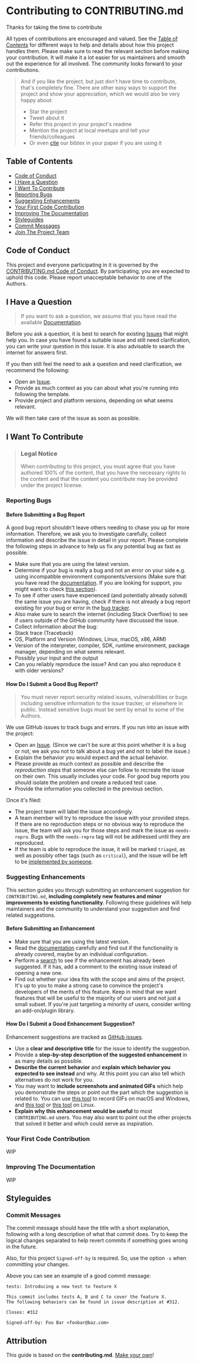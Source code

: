 # Contributing to CONTRIBUTING.md

Thanks for taking the time to contribute

All types of contributions are encouraged and valued. See the
[Table of Contents](#table-of-contents) for different ways to help and details
about how this project handles them. Please make sure to read the relevant
section before making your contribution. It will make it a lot easier for us
maintainers and smooth out the experience for all involved. The community
looks forward to your contributions. 

> And if you like the project, but just don't have time to contribute, that's
completely fine. There are other easy ways to support the project and show your
appreciation, which we would also be very happy about:
> - Star the project
> - Tweet about it
> - Refer this project in your project's readme
> - Mention the project at local meetups and tell your friends/colleagues
> - Or even [cite](README.md#cite) our bibtex in your paper if you are using it


## Table of Contents

- [Code of Conduct](#code-of-conduct)
- [I Have a Question](#i-have-a-question)
- [I Want To Contribute](#i-want-to-contribute)
- [Reporting Bugs](#reporting-bugs)
- [Suggesting Enhancements](#suggesting-enhancements)
- [Your First Code Contribution](#your-first-code-contribution)
- [Improving The Documentation](#improving-the-documentation)
- [Styleguides](#styleguides)
- [Commit Messages](#commit-messages)
- [Join The Project Team](#join-the-project-team)


## Code of Conduct

This project and everyone participating in it is governed by the
[CONTRIBUTING.md Code of Conduct](CODE_OF_CONDUCT.md). By
participating, you are expected to uphold this code. Please report unacceptable
behavior to one of the Authors.


## I Have a Question

> If you want to ask a question, we assume that you have read the available
[Documentation](https://discovery-unicamp.github.io/dasf-core/).

Before you ask a question, it is best to search for existing [Issues](/issues)
that might help you. In case you have found a suitable issue and still need
clarification, you can write your question in this issue. It is also advisable
to search the internet for answers first.

If you then still feel the need to ask a question and need clarification, we
recommend the following:

- Open an [Issue](/issues/new).
- Provide as much context as you can about what you're running into following
the template.
- Provide project and platform versions, depending on what seems relevant.

We will then take care of the issue as soon as possible.



## I Want To Contribute

> ### Legal Notice 
> When contributing to this project, you must agree that you have authored 100%
of the content, that you have the necessary rights to the content and that the
content you contribute may be provided under the project license.

### Reporting Bugs

#### Before Submitting a Bug Report

A good bug report shouldn't leave others needing to chase you up for more
information. Therefore, we ask you to investigate carefully, collect
information and describe the issue in detail in your report. Please complete
the following steps in advance to help us fix any potential bug as fast as
possible.

- Make sure that you are using the latest version.
- Determine if your bug is really a bug and not an error on your side e.g.
using incompatible environment components/versions (Make sure that you have
read the [documentation](https://discovery-unicamp.github.io/dasf-core/). If
you are looking for support, you might want to check
[this section](#i-have-a-question)).
- To see if other users have experienced (and potentially already solved) the
same issue you are having, check if there is not already a bug report existing
for your bug or error in the [bug tracker](issues?q=label%3Abug).
- Also make sure to search the internet (including Stack Overflow) to see if
users outside of the GitHub community have discussed the issue.
- Collect information about the bug:
- Stack trace (Traceback)
- OS, Platform and Version (Windows, Linux, macOS, x86, ARM)
- Version of the interpreter, compiler, SDK, runtime environment, package
manager, depending on what seems relevant.
- Possibly your input and the output
- Can you reliably reproduce the issue? And can you also reproduce it with
older versions?

#### How Do I Submit a Good Bug Report?

> You must never report security related issues, vulnerabilities or bugs
including sensitive information to the issue tracker, or elsewhere in public.
Instead sensitive bugs must be sent by email to some of the Authors.


We use GitHub issues to track bugs and errors. If you run into an issue with
the project:

- Open an [Issue](/issues/new). (Since we can't be sure at this point whether
it is a bug or not, we ask you not to talk about a bug yet and not to label the
issue.)
- Explain the behavior you would expect and the actual behavior.
- Please provide as much context as possible and describe the *reproduction
steps* that someone else can follow to recreate the issue on their own. This
usually includes your code. For good bug reports you should isolate the problem
and create a reduced test case.
- Provide the information you collected in the previous section.

Once it's filed:

- The project team will label the issue accordingly.
- A team member will try to reproduce the issue with your provided steps. If
there are no reproduction steps or no obvious way to reproduce the issue, the
team will ask you for those steps and mark the issue as `needs-repro`. Bugs
with the `needs-repro` tag will not be addressed until they are reproduced.
- If the team is able to reproduce the issue, it will be marked `triaged`, as
well as possibly other tags (such as `critical`), and the issue will be left to
be [implemented by someone](#your-first-code-contribution).


### Suggesting Enhancements

This section guides you through submitting an enhancement suggestion for
`CONTRIBUTING.md`, **including completely new features and minor improvements
to existing functionality**. Following these guidelines will help maintainers
and the community to understand your suggestion and find related suggestions.

#### Before Submitting an Enhancement

- Make sure that you are using the latest version.
- Read the [documentation](https://discovery-unicamp.github.io/dasf-core/)
carefully and find out if the functionality is already covered, maybe by an
individual configuration.
- Perform a [search](/issues) to see if the enhancement has already been
suggested. If it has, add a comment to the existing issue instead of opening a
new one.
- Find out whether your idea fits with the scope and aims of the project. It's
up to you to make a strong case to convince the project's developers of the
merits of this feature. Keep in mind that we want features that will be useful
to the majority of our users and not just a small subset. If you're just
targeting a minority of users, consider writing an add-on/plugin library.


#### How Do I Submit a Good Enhancement Suggestion?

Enhancement suggestions are tracked as [GitHub issues](/issues).

- Use a **clear and descriptive title** for the issue to identify the
suggestion.
- Provide a **step-by-step description of the suggested enhancement** in as
many details as possible.
- **Describe the current behavior** and **explain which behavior you expected
to see instead** and why. At this point you can also tell which alternatives do
not work for you.
- You may want to **include screenshots and animated GIFs** which help you
demonstrate the steps or point out the part which the suggestion is related to.
You can use [this tool](https://www.cockos.com/licecap/) to record GIFs on
macOS and Windows, and [this tool](https://github.com/colinkeenan/silentcast)
or [this tool](https://github.com/GNOME/byzanz) on Linux. 
- **Explain why this enhancement would be useful** to most `CONTRIBUTING.md`
users. You may also want to point out the other projects that solved it better
and which could serve as inspiration.


### Your First Code Contribution

WIP


### Improving The Documentation

WIP


## Styleguides
### Commit Messages

The commit message should have the title with a short explanation, following
with a long description of what that commit does. Try to keep the logical
changes separated to help revert commits if something goes wrong in the future.

Also, for this project `Signed-off-by` is required. So, use the option `-s`
when committing your changes.

Above you can see an example of a good commit message:

```git
tests: Introducing a new test to feature X

This commit includes tests A, B and C to cover the feature X.
The following behaviors can be found in issue description at #312.

Closes: #312

Signed-off-by: Foo Bar <foobar@baz.com>
```


## Attribution
This guide is based on the **contributing.md**. [Make your own](https://contributing.md/)!

